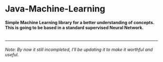 # Java-Machine-Learning
#### Simple Machine Learning library for a better understanding of concepts.<br>This is going to be based in a standard supervised Neural Network.<br><br>
<hr>

###### Note: By now it still incompleted, I'll be updating it to make it worthful and useful.
